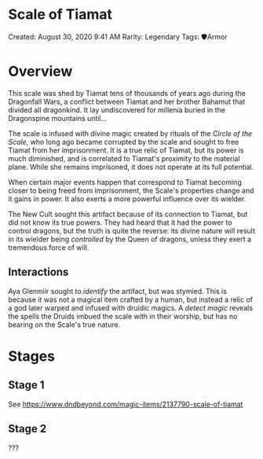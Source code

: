# Scale of Tiamat

Created: August 30, 2020 9:41 AM
Rarity: Legendary
Tags:  🛡️Armor

# Overview

This scale was shed by Tiamat tens of thousands of years ago during the Dragonfall Wars, a conflict between Tiamat and her brother Bahamut that divided all dragonkind. It lay undiscovered for millenia buried in the Dragonspine mountains until...

The scale is infused with divine magic created by rituals of the *Circle of the Scale*, who long ago became corrupted by the scale and sought to free Tiamat from her imprisonment. It is a true relic of Tiamat, but its power is much diminished, and is correlated to Tiamat's proximity to the material plane. While she remains imprisoned, it does not operate at its full potential.

When certain major events happen that correspond to Tiamat becoming closer to being freed from imprisonment, the Scale's properties change and it gains in power. It also exerts a more powerful influence over its wielder.

The New Cult sought this artifact because of its connection to Tiamat, but did not know its true powers. They had heard that it had the power to control dragons, but the truth is quite the reverse: its divine nature will result in its wielder being *controlled* by the Queen of dragons, unless they exert a tremendous force of will.

## Interactions

Aya Glenmiir sought to *identify* the artifact, but was stymied. This is because it was not a magical item crafted by a human, but instead a relic of a god later warped and infused with druidic magics. A *detect magic* reveals the spells the Druids imbued the scale with in their worship, but has no bearing on the Scale's true nature.

# Stages

## Stage 1

See https://www.dndbeyond.com/magic-items/2137790-scale-of-tiamat

## Stage 2

???

